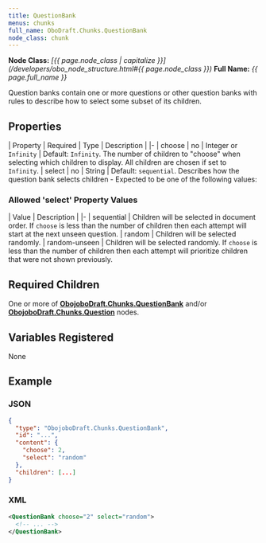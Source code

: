 ```yaml
---
title: QuestionBank
menus: chunks
full_name: OboDraft.Chunks.QuestionBank
node_class: chunk
---
```

**Node Class:** *[{{ page.node_class | capitalize }}](/developers/obo_node_structure.html#{{ page.node_class }})*
**Full Name:** *{{ page.full_name }}*

Question banks contain one or more questions or other question banks with rules to describe how to select some subset of its children.

## Properties

| Property | Required | Type | Description |
|-
| choose | no | Integer or `Infinity` | Default: `Infinity`. The number of children to "choose" when selecting which children to display. All children are chosen if set to `Infinity`.
| select | no | String | Default: `sequential`. Describes how the question bank selects children - Expected to be one of the following values:

### Allowed 'select' Property Values

| Value | Description |
|-
| sequential | Children will be selected in document order. If `choose` is less than the number of children then each attempt will start at the next unseen question.
| random | Children will be selected randomly.
| random-unseen | Children will be selected randomly. If `choose` is less than the number of children then each attempt will prioritize children that were not shown previously.

## Required Children

One or more of [**ObojoboDraft.Chunks.QuestionBank**](obonode_questionbank.md) and/or [**ObojoboDraft.Chunks.Question**](obonode_question.md) nodes.

## Variables Registered

None

## Example

### JSON

```json
{
  "type": "ObojoboDraft.Chunks.QuestionBank",
  "id": "...",
  "content": {
    "choose": 2,
    "select": "random"
  },
  "children": [...]
}
```

### XML

```xml
<QuestionBank choose="2" select="random">
  <!-- ... -->
</QuestionBank>
```

